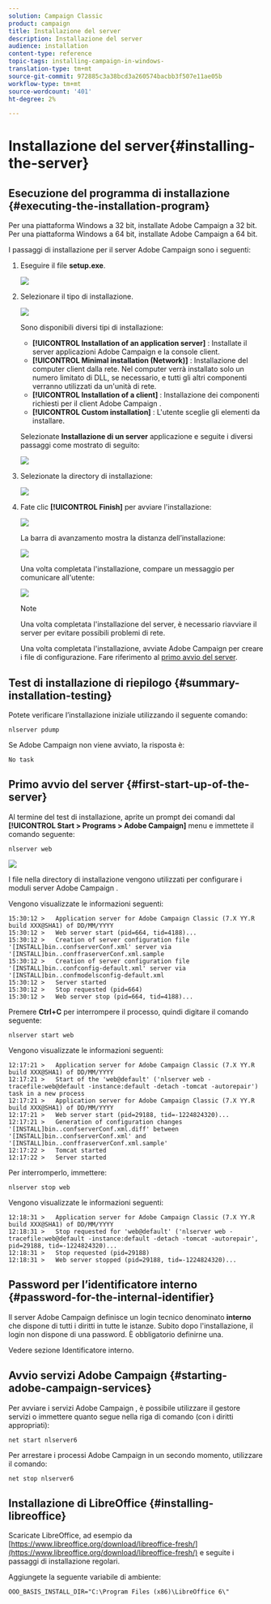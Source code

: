 ```yaml
---
solution: Campaign Classic
product: campaign
title: Installazione del server
description: Installazione del server
audience: installation
content-type: reference
topic-tags: installing-campaign-in-windows-
translation-type: tm+mt
source-git-commit: 972885c3a38bcd3a260574bacbb3f507e11ae05b
workflow-type: tm+mt
source-wordcount: '401'
ht-degree: 2%

---
```



# Installazione del server{#installing-the-server}

## Esecuzione del programma di installazione {#executing-the-installation-program}

Per una piattaforma Windows a 32 bit, installate  Adobe Campaign a 32 bit. Per una piattaforma Windows a 64 bit, installate  Adobe Campaign a 64 bit.

I passaggi di installazione per il server Adobe Campaign  sono i seguenti:

1. Eseguire il file **setup.exe**.

   ![](assets/s_ncs_install_installer_01.png)

1. Selezionare il tipo di installazione.

   ![](assets/s_ncs_install_installer_01a.png)

   Sono disponibili diversi tipi di installazione:

   * **[!UICONTROL Installation of an application server]** : Installate il  server applicazioni Adobe Campaign e la console client.
   * **[!UICONTROL Minimal installation (Network)]** : Installazione del computer client dalla rete. Nel computer verrà installato solo un numero limitato di DLL, se necessario, e tutti gli altri componenti verranno utilizzati da un&#39;unità di rete.
   * **[!UICONTROL Installation of a client]** : Installazione dei componenti richiesti per il client Adobe Campaign .
   * **[!UICONTROL Custom installation]** : L&#39;utente sceglie gli elementi da installare.

   Selezionate **Installazione di un server** applicazione e seguite i diversi passaggi come mostrato di seguito:

   ![](assets/s_ncs_install_installer_02.png)

1. Selezionate la directory di installazione:

   ![](assets/s_ncs_install_installer_03.png)

1. Fate clic **[!UICONTROL Finish]** per avviare l&#39;installazione:

   ![](assets/s_ncs_install_installer_04.png)

   La barra di avanzamento mostra la distanza dell’installazione:

   ![](assets/s_ncs_install_installer_05.png)

   Una volta completata l&#39;installazione, compare un messaggio per comunicare all&#39;utente:

   ![](assets/s_ncs_install_installer_06.png)

   >[!NOTE]
   >
   >Una volta completata l&#39;installazione del server, è necessario riavviare il server per evitare possibili problemi di rete.

   Una volta completata l&#39;installazione, avviate  Adobe Campaign per creare i file di configurazione. Fare riferimento al [primo avvio del server](#first-start-up-of-the-server).

## Test di installazione di riepilogo {#summary-installation-testing}

Potete verificare l’installazione iniziale utilizzando il seguente comando:

```
nlserver pdump
```

Se  Adobe Campaign non viene avviato, la risposta è:

```
No task
```

## Primo avvio del server {#first-start-up-of-the-server}

Al termine del test di installazione, aprite un prompt dei comandi dal **[!UICONTROL Start > Programs > Adobe Campaign]** menu e immettete il comando seguente:

```
nlserver web
```

![](assets/s_ncs_install_cmd_nlserverweb.png)

I file nella directory di installazione vengono utilizzati per configurare i moduli server Adobe Campaign .

Vengono visualizzate le informazioni seguenti:

```
15:30:12 >   Application server for Adobe Campaign Classic (7.X YY.R build XXX@SHA1) of DD/MM/YYYY
15:30:12 >   Web server start (pid=664, tid=4188)...
15:30:12 >   Creation of server configuration file '[INSTALL]bin..confserverConf.xml' server via '[INSTALL]bin..conffraserverConf.xml.sample
15:30:12 >   Creation of server configuration file '[INSTALL]bin..confconfig-default.xml' server via '[INSTALL]bin..confmodelsconfig-default.xml
15:30:12 >   Server started
15:30:12 >   Stop requested (pid=664)
15:30:12 >   Web server stop (pid=664, tid=4188)...
```

Premere **Ctrl+C** per interrompere il processo, quindi digitare il comando seguente:

```
nlserver start web
```

Vengono visualizzate le informazioni seguenti:

```
12:17:21 >   Application server for Adobe Campaign Classic (7.X YY.R build XXX@SHA1) of DD/MM/YYYY
12:17:21 >   Start of the 'web@default' ('nlserver web -tracefile:web@default -instance:default -detach -tomcat -autorepair') task in a new process 
12:17:21 >   Application server for Adobe Campaign Classic (7.X YY.R build XXX@SHA1) of DD/MM/YYYY
12:17:21 >   Web server start (pid=29188, tid=-1224824320)...
12:17:21 >   Generation of configuration changes '[INSTALL]bin..confserverConf.xml.diff' between '[INSTALL]bin..confserverConf.xml' and '[INSTALL]bin..conffraserverConf.xml.sample'
12:17:22 >   Tomcat started
12:17:22 >   Server started
```

Per interromperlo, immettere:

```
nlserver stop web
```

Vengono visualizzate le informazioni seguenti:

```
12:18:31 >   Application server for Adobe Campaign Classic (7.X YY.R build XXX@SHA1) of DD/MM/YYYY
12:18:31 >   Stop requested for 'web@default' ('nlserver web -tracefile:web@default -instance:default -detach -tomcat -autorepair', pid=29188, tid=-1224824320)...
12:18:31 >   Stop requested (pid=29188)
12:18:31 >   Web server stopped (pid=29188, tid=-1224824320)...
```

## Password per l’identificatore interno {#password-for-the-internal-identifier}

Il server Adobe Campaign  definisce un login tecnico denominato **interno** che dispone di tutti i diritti in tutte le istanze. Subito dopo l&#39;installazione, il login non dispone di una password. È obbligatorio definirne una.

Vedere sezione Identificatore [](../../installation/using/campaign-server-configuration.md#internal-identifier)interno.

## Avvio  servizi Adobe Campaign {#starting-adobe-campaign-services}

Per avviare i servizi Adobe Campaign , è possibile utilizzare il gestore servizi o immettere quanto segue nella riga di comando (con i diritti appropriati):

```
net start nlserver6
```

Per arrestare i processi Adobe Campaign  in un secondo momento, utilizzare il comando:

```
net stop nlserver6
```

## Installazione di LibreOffice {#installing-libreoffice}

Scaricate LibreOffice, ad esempio da [https://www.libreoffice.org/download/libreoffice-fresh/](https://www.libreoffice.org/download/libreoffice-fresh/) e seguite i passaggi di installazione regolari.

Aggiungete la seguente variabile di ambiente:

```
OOO_BASIS_INSTALL_DIR="C:\Program Files (x86)\LibreOffice 6\"
```

